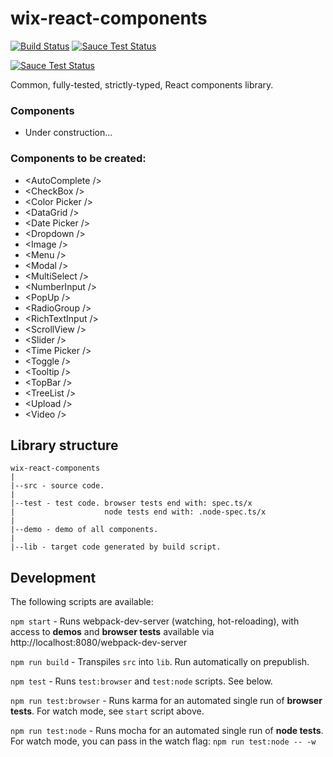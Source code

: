 # wix-react-components
[![Build Status](https://travis-ci.org/wix/wix-react-components.svg?branch=master)](https://travis-ci.org/wix/wix-react-components)
[![Sauce Test Status](https://saucelabs.com/buildstatus/WixReactComponents)](https://saucelabs.com/u/WixReactComponents)

[![Sauce Test Status](https://saucelabs.com/browser-matrix/WixReactComponents.svg)](https://saucelabs.com/u/WixReactComponents)

Common, fully-tested, strictly-typed, React components library.

### Components
- Under construction...

### Components to be created:
- &lt;AutoComplete /&gt;
- &lt;CheckBox /&gt;
- &lt;Color Picker /&gt;
- &lt;DataGrid /&gt;
- &lt;Date Picker /&gt;
- &lt;Dropdown /&gt;
- &lt;Image /&gt;
- &lt;Menu /&gt;
- &lt;Modal /&gt;
- &lt;MultiSelect /&gt;
- &lt;NumberInput /&gt;
- &lt;PopUp /&gt;
- &lt;RadioGroup /&gt;
- &lt;RichTextInput /&gt;
- &lt;ScrollView /&gt;
- &lt;Slider /&gt;
- &lt;Time Picker /&gt;
- &lt;Toggle /&gt;
- &lt;Tooltip /&gt;
- &lt;TopBar /&gt;
- &lt;TreeList /&gt;
- &lt;Upload /&gt;
- &lt;Video /&gt;

## Library structure
```
wix-react-components
|
|--src - source code.
|
|--test - test code. browser tests end with: spec.ts/x
|                    node tests end with: .node-spec.ts/x
|
|--demo - demo of all components.
|
|--lib - target code generated by build script.
```

## Development

The following scripts are available:

`npm start` -
Runs webpack-dev-server (watching, hot-reloading), with access to **demos** and **browser tests** available via http://localhost:8080/webpack-dev-server

`npm run build` -
Transpiles `src` into `lib`. Run automatically on prepublish.

`npm test` -
Runs `test:browser` and `test:node` scripts. See below.

`npm run test:browser` -
Runs karma for an automated single run of **browser tests**. For watch mode, see `start` script above.

`npm run test:node` -
Runs mocha for an automated single run of **node tests**.
For watch mode, you can pass in the watch flag: `npm run test:node -- -w`
